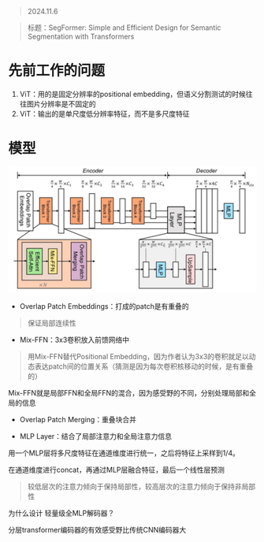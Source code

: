 > 2024.11.6

> 标题：SegFormer: Simple and Efficient Design for Semantic Segmentation with Transformers



# 先前工作的问题

1. ViT：用的是固定分辨率的positional embedding，但语义分割测试的时候往往图片分辨率是不固定的
2. ViT：输出的是单尺度低分辨率特征，而不是多尺度特征



# 模型

<img src="SegFormer.assets/image-20241106173420461.png" alt="image-20241106173420461" style="zoom:67%;" /> 

- Overlap Patch Embeddings：打成的patch是有重叠的

> 保证局部连续性

- Mix-FFN：3x3卷积放入前馈网络中

> 用Mix-FFN替代Positional Embedding，因为作者认为3x3的卷积就足以动态表达patch间的位置关系（猜测是因为每次卷积核移动的时候，是有重叠的）

Mix-FFN就是局部FFN和全局FFN的混合，因为感受野的不同，分别处理局部和全局的信息

- Overlap Patch Merging：重叠块合并

- MLP Layer：结合了局部注意力和全局注意力信息

用一个MLP层将多尺度特征在通道维度进行统一，之后将特征上采样到1/4。

在通道维度进行concat，再通过MLP层融合特征，最后一个线性层预测

> 较低层次的注意力倾向于保持局部性，较高层次的注意力倾向于保持非局部性



为什么设计 轻量级全MLP解码器？

分层transformer编码器的有效感受野比传统CNN编码器大